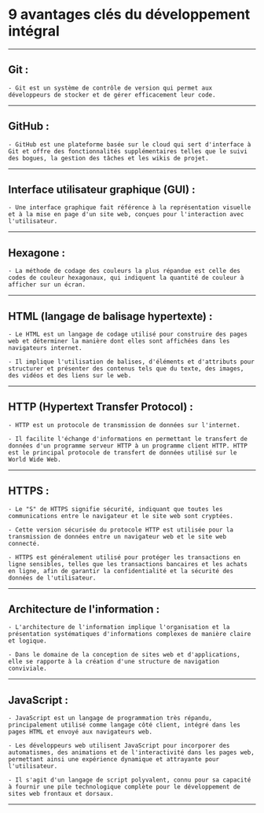 # **9 avantages clés du développement intégral**
---

## **Git :**

    - Git est un système de contrôle de version qui permet aux développeurs de stocker et de gérer efficacement leur code.
---

## **GitHub :**

    - GitHub est une plateforme basée sur le cloud qui sert d'interface à Git et offre des fonctionnalités supplémentaires telles que le suivi des bogues, la gestion des tâches et les wikis de projet.
---

## **Interface utilisateur graphique (GUI) :**

    - Une interface graphique fait référence à la représentation visuelle et à la mise en page d'un site web, conçues pour l'interaction avec l'utilisateur.
---

## **Hexagone :**

    - La méthode de codage des couleurs la plus répandue est celle des codes de couleur hexagonaux, qui indiquent la quantité de couleur à afficher sur un écran.
---

## **HTML (langage de balisage hypertexte) :**

    - Le HTML est un langage de codage utilisé pour construire des pages web et déterminer la manière dont elles sont affichées dans les navigateurs internet. 
    
    - Il implique l'utilisation de balises, d'éléments et d'attributs pour structurer et présenter des contenus tels que du texte, des images, des vidéos et des liens sur le web.
---

## **HTTP (Hypertext Transfer Protocol) :**

    - HTTP est un protocole de transmission de données sur l'internet. 
    
    - Il facilite l'échange d'informations en permettant le transfert de données d'un programme serveur HTTP à un programme client HTTP. HTTP est le principal protocole de transfert de données utilisé sur le World Wide Web.
---

## **HTTPS :**

    - Le "S" de HTTPS signifie sécurité, indiquant que toutes les communications entre le navigateur et le site web sont cryptées. 
    
    - Cette version sécurisée du protocole HTTP est utilisée pour la transmission de données entre un navigateur web et le site web connecté.

    - HTTPS est généralement utilisé pour protéger les transactions en ligne sensibles, telles que les transactions bancaires et les achats en ligne, afin de garantir la confidentialité et la sécurité des données de l'utilisateur.
---

## **Architecture de l'information :**

    - L'architecture de l'information implique l'organisation et la présentation systématiques d'informations complexes de manière claire et logique. 
    
    - Dans le domaine de la conception de sites web et d'applications, elle se rapporte à la création d'une structure de navigation conviviale.
---

## **JavaScript :**

    - JavaScript est un langage de programmation très répandu, principalement utilisé comme langage côté client, intégré dans les pages HTML et envoyé aux navigateurs web. 
    
    - Les développeurs web utilisent JavaScript pour incorporer des automatismes, des animations et de l'interactivité dans les pages web, permettant ainsi une expérience dynamique et attrayante pour l'utilisateur. 
    
    - Il s'agit d'un langage de script polyvalent, connu pour sa capacité à fournir une pile technologique complète pour le développement de sites web frontaux et dorsaux.
---